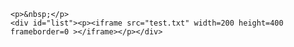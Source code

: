 
    <p>&nbsp;</p>
    <div id="list"><p><iframe src="test.txt" width=200 height=400 frameborder=0 ></iframe></p></div>